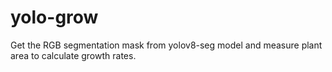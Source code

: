 # yolo-grow
Get the RGB segmentation mask from yolov8-seg model and measure plant area to calculate growth rates. 
